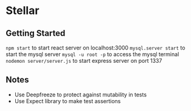 # Stellar

## Getting Started
`npm start` to start react server on localhost:3000
`mysql.server start` to start the mysql server
`mysql -u root -p` to access the mysql terminal
`nodemon server/server.js` to start express server on port 1337

## Notes
* Use Deepfreeze to protect against mutability in tests
* Use Expect library to make test assertions
